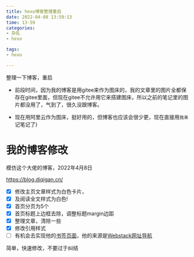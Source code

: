 ```yaml
---
title: hexo博客整理重启
date: 2022-04-08 13:59:13
time: 13-59
categories:
- 杂乱
- hexo

tags:
- hexo

---
```


整理一下博客，重启

* 前段时间，因为我的博客是用gitee来作为图床的，我的文章里的图片全都保存在gitee里面，但现在gitee不允许用它来搭建图床，所以之前的笔记里的图片都没用了，气到了，很久没跟博客。

* 现在用阿里云作为图床，挺好用的，但博客也应该会很少更，现在直接用`我来` 记笔记了)

<!--more-->

#  我的博客修改

模仿这个大佬的博客，2022年4月8日

https://blog.diqigan.cn/

* [x] 修改主页文章样式为白色卡片，
* [x] 及阅读全文样式为白色!
* [x] 首页分页为5个
* [x] 首页标题上边框去除，调整标题margin边距
* [x] 整理文章，清除一些
* [x] 修改引用样式
* [ ] 有机会去实现他的[书签页面](https://bookmark.diqigan.cn/)，他的来源是[Webstack网址导航](https://github.com/WebStackPage/WebStackPage.github.io)

简单，快速修改，不要过于纠结
